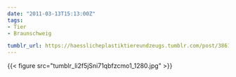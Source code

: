 ```yaml
---
date: "2011-03-13T15:13:00Z"
tags:
- Tier
- Braunschweig

tumblr_url: https://haesslicheplastiktiereundzeugs.tumblr.com/post/3861158447
---
```

{{< figure src="tumblr_li2f5jSni71qbfzcmo1_1280.jpg" >}}
